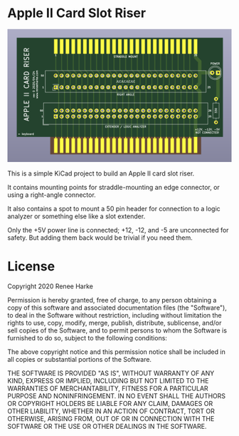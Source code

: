 # Apple II Card Slot Riser

![Board preview](board.png)

This is a simple KiCad project to build an Apple II card slot riser.

It contains mounting points for straddle-mounting an edge connector, or using a right-angle connector.

It also contains a spot to mount a 50 pin header for connection to a logic analyzer or something else like a slot extender.

Only the +5V power line is connected; +12, -12, and -5 are unconnected for safety. But adding them back would be trivial if you need them.

# License

Copyright 2020 Renee Harke

Permission is hereby granted, free of charge, to any person obtaining a copy of this software and associated documentation files (the "Software"), to deal in the Software without restriction, including without limitation the rights to use, copy, modify, merge, publish, distribute, sublicense, and/or sell copies of the Software, and to permit persons to whom the Software is furnished to do so, subject to the following conditions:

The above copyright notice and this permission notice shall be included in all copies or substantial portions of the Software.

THE SOFTWARE IS PROVIDED "AS IS", WITHOUT WARRANTY OF ANY KIND, EXPRESS OR IMPLIED, INCLUDING BUT NOT LIMITED TO THE WARRANTIES OF MERCHANTABILITY, FITNESS FOR A PARTICULAR PURPOSE AND NONINFRINGEMENT. IN NO EVENT SHALL THE AUTHORS OR COPYRIGHT HOLDERS BE LIABLE FOR ANY CLAIM, DAMAGES OR OTHER LIABILITY, WHETHER IN AN ACTION OF CONTRACT, TORT OR OTHERWISE, ARISING FROM, OUT OF OR IN CONNECTION WITH THE SOFTWARE OR THE USE OR OTHER DEALINGS IN THE SOFTWARE.

